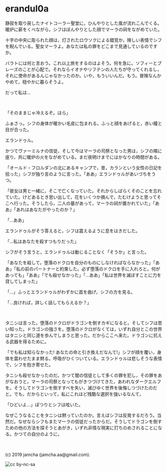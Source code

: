 

# erandul0a

静寂を取り戻したナイトコーラー聖堂に，ひんやりとした風が流れこんでくる。暖炉に薪をくべながら，シフはぼんやりとした顔でマーラの祠をながめていた。

十字の中央に彫られた顔は，灯されたロウソクによる錯覚か，険しい表情でシフを睨んでいる。聖女マーラよ。あなたは私の罪をどこまで見通しているのですか。

バラトには何と言おう。これ以上旅をするのはよそう。何を急に。ソフィーとブレーズのことが心配で。それならイオナやリフテンの人たちが守ってくれるし，それに使命があるんじゃなかったのか。いや，もういいんだ。もう。冒険なんかやめて，穏やかに暮らそうよ。

だって私は…

<br>

「そのままじゃ冷えるぞ。ほら」

ふぁさっ。シフの身体が暖かい毛皮に包まれる。ふっと顔をあげると，赤い瞳と目が合った。

エランドゥル。

かつてヴァーミルナの信徒，そして今はマーラの司祭となった男は，シフの隣に座り，共に暖炉の火をながめている。まだ夜明けまでにはかなりの時間がある。

「オールド・フロルダンの北にあるキャンプで，昔，カランという女性の日記を拾った」シフが独り言のように言った。「ああ」エランドゥルがあいづちをうつ。

「彼女は男と一緒に，そこで亡くなっていた。それからしばらくそのことを忘れていた。けどあるとき思い出して，花をいくつか摘んで，たむけようと思ってそこへ行った。そうしたら，二人の墓があって，マーラの祠が置かれていた」「ああ」「あれはあなたがやったのか？」

「…ああ」

エランドゥルがそう答えると，シフは震えるように息をはきだした。

「…私はあなたを殺すつもりだった」

シフがそう言うと，エランドゥルは動じることなく「そうか」と言った。

「あなたを殺して，堕落のドクロを自分のものにしなければならなかった」「ああ」「私の前のパートナーと約束した。必ず堕落のドクロを手に入れろと。何があっても」「ああ」「でも殺せなかった」「…ああ」「私は世界を滅ぼすことに力を貸してしまった」

「…」ふっとエランドゥルがわずかに首を曲げ，シフの方を見る。

「…良ければ，詳しく話してもらえるか？」

<br>

タニシは言った。堕落のドクロがドラゴンを倒すカギになると。そしてシフは思い知った。ドラゴンの強さを。堕落のドクロがなくては，いずれ自分とこの世界はタニシと同じ道を歩んでしまうと思った。だからここへ来た。ドラゴンに抗える武器を得るために。

「でも私は知らなかった! あなたの命と引き換えだなんて!」シフが顔を覆い，身体を震わせたまま黙る。呼吸がひくついている。エランドゥルは悲しそうな表情で，シフを抱き寄せた。

タニシも殺せなかったのだ。かつて闇の信徒として多くの罪を犯し，その罪をあがなおうと，マーラの司祭となってもがきつづけてきた，あわれなダークエルフを。そうしてドラゴンを倒すすべを失い，滅びゆく世界を後悔しつづけたのだと。でも，だからといって，私にこれほど残酷な選択を強いるなんて，

「ひどいよ…」ぽつりとシフは呟いた。

なぜこうなることをタニシは黙っていたのか。言えばシフは反発するだろう。当然だ。なぜならシフもまたマーラの信徒だったからだ。そうしてドラゴンを倒すための他の方法を探そうとあがき，いずれ非情な現実に打ちのめされることになる。かつての自分のように。

<br>
<br>
(c) 2019 jamcha (jamcha.aa@gmail.com).

![cc by-nc-sa](https://i.creativecommons.org/l/by-nc-sa/4.0/88x31.png)

